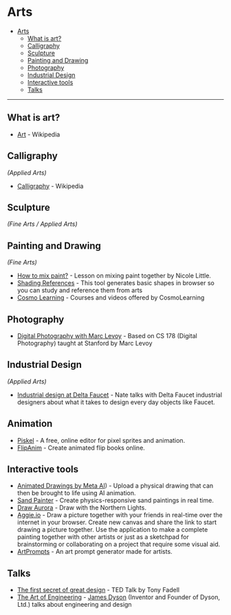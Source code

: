 # Arts

- [Arts](#arts)
  - [What is art?](#what-is-art)
  - [Calligraphy](#calligraphy)
  - [Sculpture](#sculpture)
  - [Painting and Drawing](#painting-and-drawing)
  - [Photography](#photography)
  - [Industrial Design](#industrial-design)
  - [Interactive tools](#interactive-tools)
  - [Talks](#talks)

---

## What is art?
- [Art](https://en.wikipedia.org/wiki/Art) - Wikipedia

## Calligraphy
*(Applied Arts)*
- [Calligraphy](https://en.wikipedia.org/wiki/Calligraphy) - Wikipedia

## Sculpture
*(Fine Arts / Applied Arts)*
## Painting and Drawing
*(Fine Arts)*

- [How to mix paint?](https://littleneocreative.com/mixingpaint/) - Lesson on mixing paint together by Nicole Little.
- [Shading References](https://shadingreference.com) - This tool generates basic shapes in browser so you can study and reference them from arts
- [Cosmo Learning](https://cosmolearning.org/topics/drawing/) - Courses and videos offered by CosmoLearning

## Photography
- [Digital Photography with Marc Levoy](https://cosmolearning.org/courses/digital-photography-with-marc-levoy/) - Based on CS 178 (Digital Photography) taught at Stanford by Marc Levoy
## Industrial Design
*(Applied Arts)*
- [Industrial design at Delta Faucet](https://youtu.be/c1ksrjRA678) - Nate talks with Delta Faucet industrial designers about what it takes to design every day objects like Faucet.

## Animation
- [Piskel](https://www.piskelapp.com/) - A free, online editor for pixel sprites and animation.
- [FlipAnim](https://flipanim.com/) - Create animated flip books online.

## Interactive tools
- [Animated Drawings by Meta AI](https://sketch.metademolab.com/canvas)) - Upload a physical drawing that can then be brought to life using AI animation.
- [Sand Painter](https://artsology.com/sandpainting-game2.php) - Create physics-responsive sand paintings in real time.
- [Draw Aurora](https://www.drawaurora.com/) - Draw with the Northern Lights.
- [Aggie.io](https://aggie.io/) - Draw a picture together with your friends in real-time over the internet in your browser. Create new canvas and share the link to start drawing a picture together. Use the application to make a complete painting together with other artists or just as a sketchpad for brainstorming or collaborating on a project that require some visual aid.
- [ArtPrompts](https://artprompts.org/) - An art prompt generator made for artists.
## Talks
- [The first secret of great design](https://youtu.be/9uOMectkCCs) - TED Talk by Tony Fadell
- [The Art of Engineering](https://archive.org/details/podcast_businessleadership-video_the-art-engineering_1000084846101) - [James Dyson](https://en.wikipedia.org/wiki/James_Dyson) (Inventor and Founder of Dyson, Ltd.) talks about engineering and design
